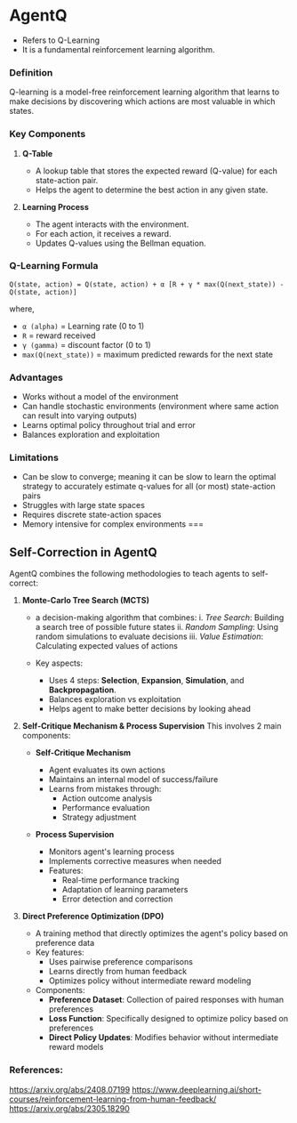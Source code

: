 # AgentQ

- Refers to Q-Learning
- It is a fundamental reinforcement learning algorithm.

### Definition
Q-learning is a model-free reinforcement learning algorithm that learns to make decisions by discovering which actions are most valuable in which states.

### Key Components
1. **Q-Table**

    - A lookup table that stores the expected reward (Q-value) for each state-action pair.
    - Helps the agent to determine the best action in any given state.

2. **Learning Process**

    - The agent interacts with the environment.
    - For each action, it receives a reward.
    - Updates Q-values using the Bellman equation.

### Q-Learning Formula
`Q(state, action) = Q(state, action) + α [R + γ * max(Q(next_state)) - Q(state, action)]`

where, </br>
- `α (alpha)` = Learning rate (0 to 1)
- `R` = reward received
- `γ (gamma)` = discount factor (0 to 1)
- `max(Q(next_state))` = maximum predicted rewards for the next state

### Advantages
- Works without a model of the environment
- Can handle stochastic environments (environment where same action can result into varying outputs)
- Learns optimal policy throughout trial and error
- Balances exploration and exploitation

### Limitations
- Can be slow to converge; meaning it can be slow to learn the optimal strategy to accurately estimate q-values for all (or most) state-action pairs
- Struggles with large state spaces
- Requires discrete state-action spaces
- Memory intensive for complex environments
===

## Self-Correction in AgentQ
AgentQ combines the following methodologies to teach agents to self-correct:
1. **Monte-Carlo Tree Search (MCTS)**
    - a decision-making algorithm that combines:
    i. *Tree Search*: Building a search tree of possible future states
    ii. *Random Sampling*: Using random simulations to evaluate decisions
    iii. *Value Estimation*: Calculating expected values of actions

    - Key aspects:
        - Uses 4 steps: **Selection**, **Expansion**, **Simulation**, and **Backpropagation**.
        - Balances exploration vs exploitation
        - Helps agent to make better decisions by looking ahead

2. **Self-Critique Mechanism & Process Supervision**
    This involves 2 main components:
    - **Self-Critique Mechanism**
        - Agent evaluates its own actions
        - Maintains an internal model of success/failure
        - Learns from mistakes through:
            - Action outcome analysis
            - Performance evaluation
            - Strategy adjustment

    - **Process Supervision**
        - Monitors agent's learning process
        - Implements corrective measures when needed
        - Features:
            - Real-time performance tracking
            - Adaptation of learning parameters
            - Error detection and correction

3. **Direct Preference Optimization (DPO)**
    - A training method that directly optimizes the agent's policy based on preference data
    - Key features:
        - Uses pairwise preference comparisons
        - Learns directly from human feedback
        - Optimizes policy without intermediate reward modeling
    - Components:
        - **Preference Dataset**: Collection of paired responses with human preferences
        - **Loss Function**: Specifically designed to optimize policy based on preferences
        - **Direct Policy Updates**: Modifies behavior without intermediate reward models


### References:
https://arxiv.org/abs/2408.07199
https://www.deeplearning.ai/short-courses/reinforcement-learning-from-human-feedback/
https://arxiv.org/abs/2305.18290